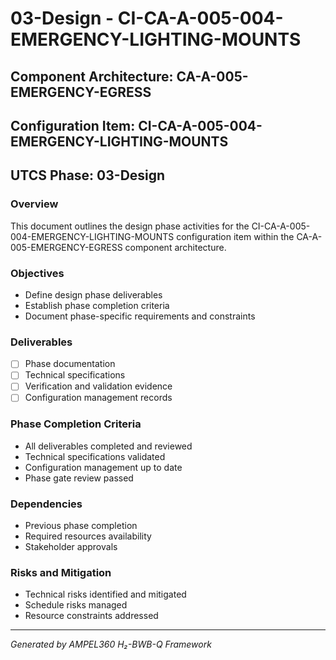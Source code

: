 # 03-Design - CI-CA-A-005-004-EMERGENCY-LIGHTING-MOUNTS

## Component Architecture: CA-A-005-EMERGENCY-EGRESS
## Configuration Item: CI-CA-A-005-004-EMERGENCY-LIGHTING-MOUNTS
## UTCS Phase: 03-Design

### Overview
This document outlines the design phase activities for the CI-CA-A-005-004-EMERGENCY-LIGHTING-MOUNTS configuration item within the CA-A-005-EMERGENCY-EGRESS component architecture.

### Objectives
- Define design phase deliverables
- Establish phase completion criteria
- Document phase-specific requirements and constraints

### Deliverables
- [ ] Phase documentation
- [ ] Technical specifications
- [ ] Verification and validation evidence
- [ ] Configuration management records

### Phase Completion Criteria
- All deliverables completed and reviewed
- Technical specifications validated
- Configuration management up to date
- Phase gate review passed

### Dependencies
- Previous phase completion
- Required resources availability
- Stakeholder approvals

### Risks and Mitigation
- Technical risks identified and mitigated
- Schedule risks managed
- Resource constraints addressed

---
*Generated by AMPEL360 H₂-BWB-Q Framework*

